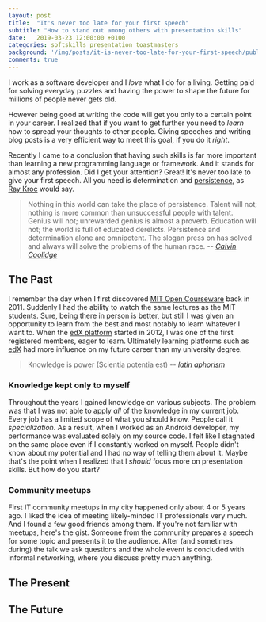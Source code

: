 ```yaml
---
layout: post
title:  "It's never too late for your first speech"
subtitle: "How to stand out among others with presentation skills"
date:   2019-03-23 12:00:00 +0100
categories: softskills presentation toastmasters
background: '/img/posts/it-is-never-too-late-for-your-first-speech/public-speaking-header.jpg'
comments: true
---
```


I work as a software developer and I *love* what I do for a living. Getting paid for solving everyday puzzles and having the power to shape the future for millions of people never gets old.

However being good at writing the code will get you only to a certain point in your career. I realized that if you want to get further you need to *learn* how to spread your thoughts to other people. Giving speeches and writing blog posts is a very efficient way to meet this goal, if you do it *right*.

Recently I came to a conclusion that having such skills is far more important than learning a new programming language or framework. And it stands for almost any profession. Did I get your attention? Great! It's never too late to give your first speech. All you need is determination and [persistence][the-founder-persistence], as [Ray Kroc][ray-kroc-wiki] would say.

> Nothing in this world can take the place of persistence. Talent will not; nothing is more common than unsuccessful people with talent. Genius will not; unrewarded genius is almost a proverb. Education will not; the world is full of educated derelicts. Persistence and determination alone are omnipotent. The slogan press on has solved and always will solve the problems of the human race.
> -- <cite>[Calvin Coolidge][persistence-quote]</cite>

## The Past
I remember the day when I first discovered [MIT Open Courseware][mit-ocw] back in 2011. Suddenly I had the ability to watch the same lectures as the MIT students. Sure, being there in person is better, but still I was given an opportunity to learn from the best and most notably to learn whatever I want to. When the [edX platform][edx] started in 2012, I was one of the first registered members, eager to learn. Ultimately learning platforms such as [edX][edx] had more influence on my future career than my university degree.

> Knowledge is power (Scientia potentia est)
> -- <cite>[latin aphorism][knowledge-is-power]</cite>

### Knowledge kept only to myself
Throughout the years I gained knowledge on various subjects. The problem was that I was not able to apply *all* of the knowledge in my current job. Every job has a limited scope of what you should know. People call it *specialization*. As a result, when I worked as an Android developer, my performance was evaluated solely on my source code. I felt like I stagnated on the same place even if I constantly worked on myself. People didn't know about my potential and I had no way of telling them about it. Maybe that's the point when I realized that I *should* focus more on presentation skills. But how do you start?


### Community meetups
First IT community meetups in my city happened only about 4 or 5 years ago. I liked the idea of meeting likely-minded IT professionals very much. And I found a few good friends among them. If you're not familiar with meetups, here's the gist. Someone from the community prepares a speech for some topic and presents it to the audience. After (and sometimes during) the talk we ask questions and the whole event is concluded with informal networking, where you discuss pretty much anything.

## The Present

## The Future

[//]: # (Used references)
[the-founder-persistence]: https://www.youtube.com/watch?v=ocXP1pLeqLM "The Founder (2016) closing speech. Quote from Calvin Coolidge"
[ray-kroc-wiki]: https://en.wikipedia.org/wiki/Ray_Kroc "Ray Kroc on Wikipedia"
[persistence-quote]: http://www.searchquotes.com/quotation/Nothing_in_this_world_can_take_the_place_of_persistence._Talent_will_not%3B_nothing_is_more_common_tha/240029/ "Calvin Coolidge: Persistence"
[mit-ocw]: https://ocw.mit.edu/index.htm "MIT Open CourseWare"
[edx]: https://www.edx.org/ "edX"
[knowledge-is-power]: https://en.wikipedia.org/wiki/Scientia_potentia_est "Knowledge is power (latin aphorism)"
